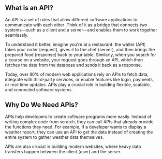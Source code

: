 ## What is an API?
An API is a set of rules that allow different software applications to communicate with each other .Think of it as a bridge that connects two systems—such as a client and a server—and enables them to work together seamlessly.

To understand it better, imagine you're at a restaurant: the waiter (API) takes your order (request), gives it to the chef (server), and then brings the prepared food (response) back to your table. Similarly, when you search for a course on a website, your request goes through an API, which then fetches the data from the database and sends it back as a response.

Today, over 80% of modern web applications rely on APIs to fetch data, integrate with third-party services, or enable features like login, payments, or real-time updates. APIs play a crucial role in building flexible, scalable, and connected software systems.

## Why Do We Need APIs?
APIs help developers to create software programs more easily. Instead of writing complex code from scratch, they can call APIs that already provide the functions they need. For example, if a developer wants to display a weather report, they can use an API to get the data instead of creating the entire system to gather weather data themselves.

APIs are also crucial in building modern websites, where heavy data transfers happen between the client (user) and the server.
